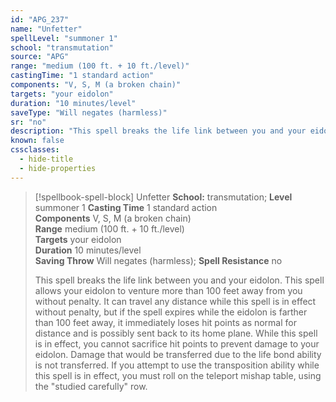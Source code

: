 ```yaml
---
id: "APG_237"
name: "Unfetter"
spellLevel: "summoner 1"
school: "transmutation"
source: "APG"
range: "medium (100 ft. + 10 ft./level)"
castingTime: "1 standard action"
components: "V, S, M (a broken chain)"
targets: "your eidolon"
duration: "10 minutes/level"
saveType: "Will negates (harmless)"
sr: "no"
description: "This spell breaks the life link between you and your eidolon. This spell allows your eidolon to venture more than 100 feet away from you without penalty. It can travel any distance while this spell is in effect without penalty, but if the spell expires while the eidolon is farther than 100 feet away, it immediately loses hit points as normal for distance and is possibly sent back to its home plane. While this spell is in effect, you cannot sacrifice hit points to prevent damage to your eidolon. Damage that would be transferred due to the life bond ability is not transferred. If you attempt to use the transposition ability while this spell is in effect, you must roll on the teleport mishap table, using the \"studied carefully\" row."
known: false
cssclasses:
  - hide-title
  - hide-properties
---
```


> [!spellbook-spell-block] Unfetter
> **School:** transmutation; **Level** summoner 1
> **Casting Time** 1 standard action  
> **Components** V, S, M (a broken chain)  
> **Range** medium (100 ft. + 10 ft./level)  
> **Targets** your eidolon  
> **Duration** 10 minutes/level  
> **Saving Throw** Will negates (harmless); **Spell Resistance** no
> 
> This spell breaks the life link between you and your eidolon. This spell allows your eidolon to venture more than 100 feet away from you without penalty. It can travel any distance while this spell is in effect without penalty, but if the spell expires while the eidolon is farther than 100 feet away, it immediately loses hit points as normal for distance and is possibly sent back to its home plane. While this spell is in effect, you cannot sacrifice hit points to prevent damage to your eidolon. Damage that would be transferred due to the life bond ability is not transferred. If you attempt to use the transposition ability while this spell is in effect, you must roll on the teleport mishap table, using the "studied carefully" row.